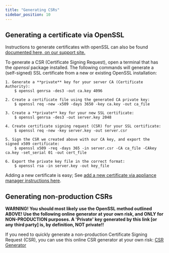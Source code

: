 ```yaml
---
title: "Generating CSRs"
sidebar_position: 10
---
```


## Generating a certificate via OpenSSL

Instructions to generate certificates with openSSL can also be found [documented here, on our support site.](https://support.device42.com/hc/en-us/articles/222221348-My-demo-certificate-for-https-expired-how-can-I-add-a-new-one-)

To generate a CSR (Certificate Signing Request), open a terminal that has the _openssl_ package installed. The following commands will generate a (self-signed) SSL certificate from a new or existing OpenSSL installation:

```
1. Generate a **private** key for your server CA (Certificate Authority):
    $ openssl genrsa -des3 -out ca.key 4096

2. Create a certificate file using the generated CA private key:
    $ openssl req -new -x509 -days 3650 -key ca.key -out ca_file

3. Create a **private** key for your new SSL certificate:
    $ openssl genrsa -des3 -out server.key 2048

4. Create certificate signing request (CSR) for your SSL certificate:
    $ openssl req -new -key server.key -out server.csr

5. Sign the CSR we created above with our CA key, and export the signed x509 certificate:
    $ openssl x509 -req -days 365 -in server.csr -CA ca_file -CAkey ca.key -set_serial 01 -out cert_file

6. Export the private key file in the correct format:
    $ openssl rsa -in server.key -out key_file
```

Adding a new certificate is easy; See [add a new certificate via appliance manager instructions here](/device42-appliance-manager/set-up-https-cert/).

## Generating non-production CSRs

**WARNING! You should most likely use the OpenSSL method outlined ABOVE! Use the following online generator at your own risk, and ONLY for NON-PRODUCTION purposes. A 'Private' key generated by this link [or any third party] is, by definition, NOT private!!**

If you need to quickly generate a non-production Certificate Signing Request (CSR), you can use this online CSR generator at your own risk: [CSR Generator](https://csrgenerator.com)
